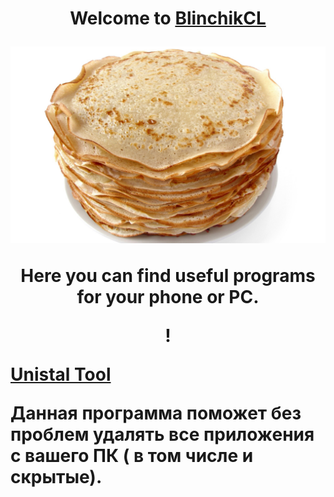 <h1 align="center">Welcome to <a href="https://daniilshat.ru/" target="_blank">BlinchikCL</a>



![Image alt](https://github.com/BlinchikCL09/BlinhcikCL.github.io/blob/main/1664358121_80-podacha-blud-com-p-blini-kartinki-foto-88.jpg)


  
Here you can find useful programs for your phone or PC.


!<p align="left">[Unistal Tool](https://github.com/BlinchikCL09/BlinhcikCL.github.io/blob/main/Uninstall%20Tool.exe)</p>


<p align="left">Данная программа поможет без проблем удалять все приложения с вашего ПК ( в том числе и скрытые).</p>
